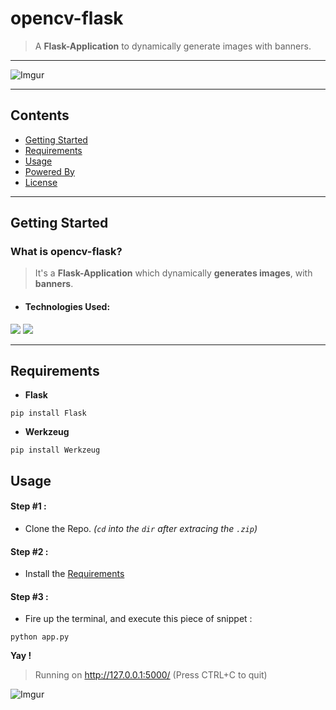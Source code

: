 # opencv-flask
> A **Flask-Application** to dynamically generate images with banners.
---
![Imgur](https://i.imgur.com/1s3oFQr.png)

---

## Contents

* [Getting Started](#getting-started)
* [Requirements](#requirements)
* [Usage](#usage)
* [Powered By](#powered-by)
* [License](#license)

---

## Getting Started

### What is opencv-flask?

> It's a **Flask-Application** which dynamically **generates images**, with **banners**.

* #### Technologies Used:

![](https://pythonspot-9329.kxcdn.com/wp-content/uploads/2015/08/flask-logo.png)
![](https://prateekvjoshi.files.wordpress.com/2015/10/1-main.png)

---

## Requirements

* **Flask**

`pip install Flask`

* **Werkzeug**

`pip install Werkzeug`


## Usage

#### Step #1 :

* Clone the Repo. *(`cd` into the `dir` after extracing the `.zip`)*

#### Step #2 :

* Install the [Requirements](#requirements)

#### Step #3 :

* Fire up the terminal, and execute this piece of snippet :

`python app.py`

**Yay !**

> Running on http://127.0.0.1:5000/ (Press CTRL+C to quit)

![Imgur](https://i.imgur.com/1s3oFQr.png)


